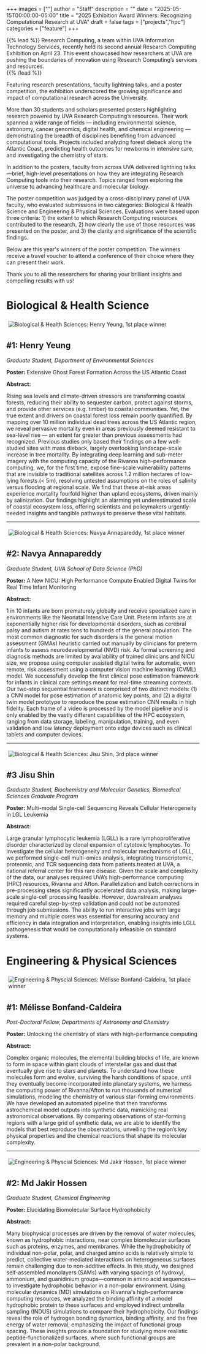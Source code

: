 +++
images = [""]
author = "Staff"
description = ""
date = "2025-05-15T00:00:00-05:00"
title = "2025 Exhibition Award Winners: Recognizing Computational Research at UVA"
draft = false
tags = ["projects","hpc"]
categories = ["feature"]
+++

{{% lead %}}
Research Computing, a team within UVA Information Technology Services, recently held its second annual Research Computing Exhibition on April 23. This event showcased how researchers at UVA are pushing the boundaries of innovation using Research Computing’s services and resources.  
{{% /lead %}}

Featuring research presentations, faculty lightning talks, and a poster competition, the exhibition underscored the growing significance and impact of computational research across the University. 

More than 30 students and scholars presented posters highlighting research powered by UVA Research Computing’s resources. Their work spanned a wide range of fields — including environmental science, astronomy, cancer genomics, digital health, and chemical engineering — demonstrating the breadth of disciplines benefiting from advanced computational tools. Projects included analyzing forest dieback along the Atlantic Coast, predicting health outcomes for newborns in intensive care, and investigating the chemistry of stars. 

In addition to the posters, faculty from across UVA delivered lightning talks—brief, high-level presentations on how they are integrating Research Computing tools into their research. Topics ranged from exploring the universe to advancing healthcare and molecular biology. 

The poster competition was judged by a cross-disciplinary panel of UVA faculty, who evaluated submissions in two categories: Biological & Health Science and Engineering & Physical Sciences. Evaluations were based upon three criteria: 1) the extent to which Research Computing resources contributed to the research, 2) how clearly the use of those resources was presented on the poster, and 3) the clarity and significance of the scientific findings. 

Below are this year's winners of the poster competition. The winners receive a travel voucher to attend a conference of their choice where they can present their work.  

Thank you to all the researchers for sharing your brilliant insights and compelling results with us!

# Biological & Health Science 

<img src="/images/2025-04-rcexhibition/HenryYeungFirstPlaceWinner.png" alt="Biological & Health Sciences: Henry Yeung, 1st place winner " align="center" style="max-width:100%;padding:5px;">

## #1: Henry Yeung
 
*Graduate Student, Department of Environmental Sciences*

**Poster:** Extensive Ghost Forest Formation Across the US Atlantic Coast 

**Abstract:** 

Rising sea levels and climate-driven stressors are transforming coastal forests, reducing their ability to sequester carbon, protect against storms, and provide other services (e.g. timber) to coastal communities. Yet, the true extent and drivers on coastal forest loss remain poorly quantified. By mapping over 10 million individual dead trees across the US Atlantic region, we reveal pervasive mortality even in areas previously deemed resistant to sea-level rise –– an extent far greater than previous assessments had recognized. Previous studies only based their findings on a few well-studied sites with mass dieback, largely overlooking landscape-scale increase in tree mortality. By integrating deep learning and sub-meter imagery with the computing capacity of the Rivanna high-performance computing, we, for the first time, expose fine-scale vulnerability patterns that are invisible to traditional satellites across 1.2 million hectares of low-lying forests (< 5m), resolving untested assumptions on the roles of salinity versus flooding at regional scale. We find that these at-risk areas experience mortality fourfold higher than upland ecosystems, driven mainly by salinization. Our findings highlight an alarming yet underestimated scale of coastal ecosystem loss, offering scientists and policymakers urgently-needed insights and tangible pathways to preserve these vital habitats. 

--- 

<img src="/images/2025-04-rcexhibition/NavyaAnnapareddySecondPlaceWinner.png" alt="Biological & Health Sciences: Navya Annapareddy, 1st place winner " align="center" style="max-width:100%;padding:5px;">

## #2: Navya Annapareddy

*Graduate Student, UVA School of Data Science (PhD)* 

**Poster:** A New NICU: High Performance Compute Enabled Digital Twins for Real Time Infant Monitoring 

**Abstract:** 

1 in 10 infants are born prematurely globally and receive specialized care in environments like the Neonatal Intensive Care Unit. Preterm infants are at exponentially higher risk for developmental disorders, such as cerebral palsy and autism at rates tens to hundreds of the general population. The most common diagnostic for such disorders is the general motion assessment (GMAs) heuristic carried out manually by clinicians for preterm infants to assess neurodevelopmental (NVD) risk. As formal screening and diagnosis methods are limited by availability of trained clinicians and NICU size, we propose using computer assisted digital twins for automatic, even remote, risk assessment using a computer vision machine learning (CVML) model. We successfully develop the first clinical pose estimation framework for infants in clinical care settings meant for real-time streaming contexts. Our two-step sequential framework is comprised of two distinct models: (1) a CNN model for pose estimation of anatomic key points, and (2) a digital twin model prototype to reproduce the pose estimation CNN results in high fidelity. Each frame of a video is processed by the model pipeline and is only enabled by the vastly different capabilities of the HPC ecosystem, ranging from data storage, labeling, manipulation, training, and even validation and low latency deployment onto edge devices such as clinical tablets and computer devices. 

---

<img src="/images/2025-04-rcexhibition/JisuShinThirdPlaceWinner.png" alt="Biological & Health Sciences: Jisu Shin, 3rd place winner " align="center" style="max-width:100%;padding:5px;">

## #3 Jisu Shin

*Graduate Student, Biochemistry and Molecular Genetics, Biomedical Sciences Graduate Program* 

**Poster:** Multi-modal Single-cell Sequencing Reveals Cellular Heterogeneity in LGL Leukemia 

**Abstract:** 

Large granular lymphocytic leukemia (LGLL) is a rare lymphoproliferative disorder characterized by clonal expansion of cytotoxic lymphocytes. To investigate the cellular heterogeneity and molecular mechanisms of LGLL, we performed single-cell multi-omics analysis, integrating transcriptomic, proteomic, and TCR sequencing data from patients treated at UVA, a national referral center for this rare disease. Given the scale and complexity of the data, our analyses required UVA’s high-performance computing (HPC) resources, Rivanna and Afton. Parallelization and batch corrections in pre-processing steps significantly accelerated data analysis, making large-scale single-cell processing feasible. However, downstream analyses required careful step-by-step validation and could not be automated through job submissions. The ability to run interactive jobs with large memory and multiple cores was essential for ensuring accuracy and efficiency in data integration and interpretation, enabling insights into LGLL pathogenesis that would be computationally infeasible on standard systems. 

# Engineering & Physical Sciences 

<img src="/images/2025-04-rcexhibition/MelisseBonfandCaldeiraFirstPlaceWinner.png" alt="Engineering & Physcial Sciences: Mélisse Bonfand-Caldeira, 1st place winner " align="center" style="max-width:100%;padding:5px;">

## #1: Mélisse Bonfand-Caldeira

*Post-Doctoral Fellow, Departments of Astronomy and Chemistry* 

**Poster:** Unlocking the chemistry of stars with high-performance computing 

**Abstract:** 

Complex organic molecules, the elemental building blocks of life, are known to form in space within giant clouds of interstellar gas and dust that eventually give rise to stars and planets. To understand how these molecules form and evolve, surviving the harsh conditions of space, until they eventually become incorporated into planetary systems, we harness the computing power of Rivanna/Afton to run thousands of numerical simulations, modeling the chemistry of various star-forming environments. We have developed an automated pipeline that then transforms astrochemical model outputs into synthetic data, mimicking real astronomical observations. By comparing observations of star-forming regions with a large grid of synthetic data, we are able to identify the models that best reproduce the observations, unveiling the region’s key physical properties and the chemical reactions that shape its molecular complexity. 

---

<img src="/images/2025-04-rcexhibition/MdJakirHossenSecondPlaceWinner.png" alt="Engineering & Physcial Sciences: Md Jakir Hossen, 1st place winner " align="center" style="max-width:100%;padding:5px;">

## #2: Md Jakir Hossen

*Graduate Student, Chemical Engineering* 

**Poster:** Elucidating Biomolecular Surface Hydrophobicity 

**Abstract:** 

Many biophysical processes are driven by the removal of water molecules, known as hydrophobic interactions, near complex biomolecular surfaces such as proteins, enzymes, and membranes. While the hydrophobicity of individual non-polar, polar, and charged amino acids is relatively simple to predict, collective water-mediated interactions on heterogeneous surfaces remain challenging due to non-additive effects. In this study, we designed self-assembled monolayers (SAMs) with varying spacings of hydroxyl, ammonium, and guanidinium groups—common in amino acid sequences—to investigate hydrophobic behavior in a non-polar environment. Using molecular dynamics (MD) simulations on Rivanna's high-performance computing resources, we analyzed the binding affinity of a model hydrophobic protein to these surfaces and employed indirect umbrella sampling (INDUS) simulations to compare their hydrophobicity. Our findings reveal the role of hydrogen bonding dynamics, binding affinity, and the free energy of water removal, emphasizing the impact of functional group spacing. These insights provide a foundation for studying more realistic peptide-functionalized surfaces, where such functional groups are prevalent in a non-polar background. 